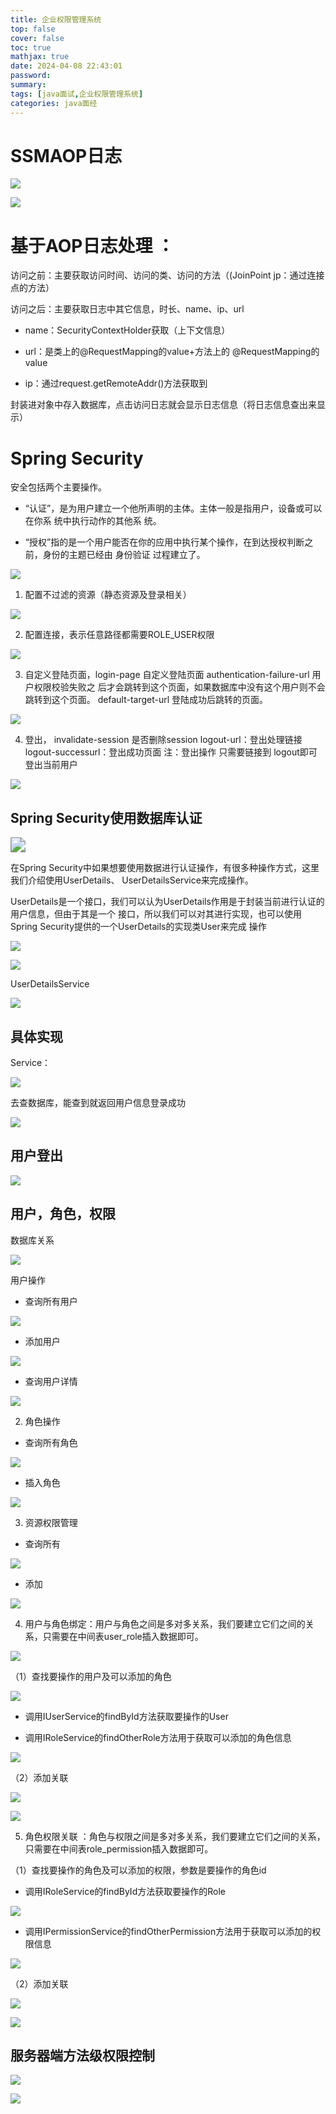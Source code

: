 ```yaml
---
title: 企业权限管理系统
top: false
cover: false
toc: true
mathjax: true
date: 2024-04-08 22:43:01
password:
summary:
tags: [java面试,企业权限管理系统]
categories: java面经
---
```


# SSMAOP日志

![](企业权限管理系统/clip_image001.jpg)

![](企业权限管理系统/clip_image002.jpg)

# 基于AOP日志处理 ：

访问之前：主要获取访问时间、访问的类、访问的方法（(JoinPoint jp：通过连接点的方法）

访问之后：主要获取日志中其它信息，时长、name、ip、url

- name：SecurityContextHolder获取（上下文信息）

- url：是类上的@RequestMapping的value+方法上的 @RequestMapping的value

- ip：通过request.getRemoteAddr()方法获取到


封装进对象中存入数据库，点击访问日志就会显示日志信息（将日志信息查出来显示）

# Spring Security

安全包括两个主要操作。

- “认证”，是为用户建立一个他所声明的主体。主体一般是指用户，设备或可以在你系 统中执行动作的其他系 统。 

- “授权”指的是一个用户能否在你的应用中执行某个操作，在到达授权判断之前，身份的主题已经由 身份验证 过程建立了。 


![](企业权限管理系统/clip_image003.jpg)

1. 配置不过滤的资源（静态资源及登录相关）

![](企业权限管理系统/clip_image004.jpg)

2. 配置连接，表示任意路径都需要ROLE_USER权限

![](企业权限管理系统/clip_image005.jpg)

3. 自定义登陆页面，login-page 自定义登陆页面 authentication-failure-url 用户权限校验失败之 后才会跳转到这个页面，如果数据库中没有这个用户则不会跳转到这个页面。 default-target-url 登陆成功后跳转的页面。 

![](企业权限管理系统/clip_image006.jpg)

4. 登出， invalidate-session 是否删除session logout-url：登出处理链接 logout-successurl：登出成功页面     注：登出操作 只需要链接到 logout即可登出当前用户

![](企业权限管理系统/clip_image007.jpg)

## Spring Security使用数据库认证 

<img src="企业权限管理系统/clip_image008.jpg" style="zoom:150%;" />

在Spring Security中如果想要使用数据进行认证操作，有很多种操作方式，这里我们介绍使用UserDetails、 UserDetailsService来完成操作。

UserDetails是一个接口，我们可以认为UserDetails作用是于封装当前进行认证的用户信息，但由于其是一个 接口，所以我们可以对其进行实现，也可以使用Spring Security提供的一个UserDetails的实现类User来完成 操作 

![](企业权限管理系统/clip_image009.jpg)

![](企业权限管理系统/clip_image010.jpg)

UserDetailsService

![](企业权限管理系统/clip_image011.jpg)

## 具体实现

Service：

![](企业权限管理系统/clip_image012.jpg)

去查数据库，能查到就返回用户信息登录成功

![](企业权限管理系统/clip_image013.jpg)

## 用户登出

![](企业权限管理系统/clip_image014.jpg)

## 用户，角色，权限

数据库关系

![](企业权限管理系统/clip_image015.jpg)

用户操作

- 查询所有用户


![](企业权限管理系统/clip_image016.jpg)

- 添加用户


![](企业权限管理系统/clip_image017.jpg)

- 查询用户详情


![](企业权限管理系统/clip_image018.jpg)

2. 角色操作

- 查询所有角色


![](企业权限管理系统/clip_image019.jpg)

- 插入角色


![](企业权限管理系统/clip_image020.jpg)

3. 资源权限管理

- 查询所有


![](企业权限管理系统/clip_image021.jpg)

- 添加


![](企业权限管理系统/clip_image022.jpg)

4. 用户与角色绑定：用户与角色之间是多对多关系，我们要建立它们之间的关系，只需要在中间表user_role插入数据即可。 

![](企业权限管理系统/clip_image023.jpg)

（1）查找要操作的用户及可以添加的角色

![](企业权限管理系统/clip_image024.jpg)

- 调用IUserService的findById方法获取要操作的User 


- 调用IRoleService的findOtherRole方法用于获取可以添加的角色信息


![](企业权限管理系统/clip_image025.jpg)

（2）添加关联

![](企业权限管理系统/clip_image026.jpg)

![](企业权限管理系统/clip_image027.jpg)

5. 角色权限关联 ：角色与权限之间是多对多关系，我们要建立它们之间的关系，只需要在中间表role_permission插入数据即可。 

（1）查找要操作的角色及可以添加的权限，参数是要操作的角色id

- 调用IRoleService的findById方法获取要操作的Role


![](企业权限管理系统/clip_image028.jpg)

- 调用IPermissionService的findOtherPermission方法用于获取可以添加的权限信息 


![](企业权限管理系统/clip_image029.jpg)

（2）添加关联

![](企业权限管理系统/clip_image030.jpg)

![](企业权限管理系统/clip_image031.jpg)

## 服务器端方法级权限控制

![](企业权限管理系统/clip_image032.jpg)

![](企业权限管理系统/clip_image033.jpg)